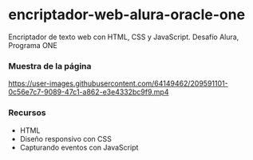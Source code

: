 # encriptador-web-alura-oracle-one
Encriptador de texto web con HTML, CSS y JavaScript. Desafío Alura, Programa ONE

### Muestra de la página

https://user-images.githubusercontent.com/64149462/209591101-0c56e7c7-9089-47c1-a862-e3e4332bc9f9.mp4

### Recursos
- HTML
- Diseño responsivo con CSS
- Capturando eventos con JavaScript
